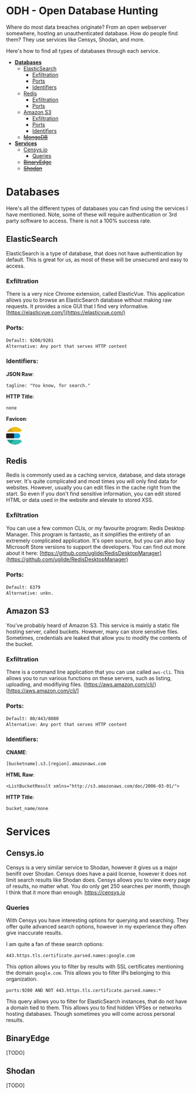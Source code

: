 # ODH - Open Database Hunting
Where do most data breaches originate? From an open webserver somewhere, hosting an unauthenticated database. How do people find them? They use services like Censys, Shodan, and more. 

Here's how to find all types of databases through each service.

- **[Databases](#databases)**
  - [ElasticSearch](#elasticsearch)
      - [Exfiltration](#exfiltration)
      - [Ports](#ports) 
      - [Identifiers](#identifiers)
  - [Redis](#redis)
      - [Exfiltration](#exfiltration-1)
      - [Ports](#ports-1)
  - [Amazon S3](#amazons3)
      - [Exfiltration](#exfiltration-2)
      - [Ports](#ports-2)
      - [Identifiers](#identifiers-1)
  - ~~[MongoDB](#mongodb)~~
- **[Services](#services)**
  - [Censys.io](#censysio)
      - [Queries](#queries)
  - ~~[BinaryEdge](#binaryedge)~~
  - ~~[Shodan](#shodan)~~


# Databases
Here's all the different types of databases you can find using the services I have mentioned. Note, some of these will require authentication or 3rd party software to access. There is not a 100% success rate.
## ElasticSearch
ElasticSearch is a type of database, that does not have authentication by default. This is great for us, as most of these will be unsecured and easy to access.

### Exfiltration
There is a very nice Chrome extension, called ElasticVue. This application allows you to browse an ElasticSearch database without making raw requests. It provides a nice GUI that I find very informative. 
[https://elasticvue.com/](https://elasticvue.com/)

### Ports:
```
Default: 9200/9201
Alternative: Any port that serves HTTP content
```
### Identifiers:

**JSON Raw**: 
```
tagline: "You know, for search."
```

**HTTP Title**:
```
none
```

**Favicon**: 

![](icons/elasticsearch/favicon.ico "ElasticSearch Favicon")

## Redis
Redis is commonly used as a caching service, database, and data storage server. It's quite complicated and most times you will only find data for websites. However, usually you can edit files in the cache right from the start. So even if you don't find sensitive information, you can edit stored HTML or data used in the website and elevate to stored XSS.

### Exfiltration
You can use a few common CLIs, or my favourite program: Redis Desktop Manager.
This program is fantastic, as it simplifies the entirety of an extremely complicated application. It's open source, but you can also buy Microsoft Store versions to support the developers. You can find out more about it here:
[https://github.com/uglide/RedisDesktopManager](https://github.com/uglide/RedisDesktopManager)

### Ports:
```
Default: 6379
Alternative: unkn.
```
## Amazon S3
You've probably heard of Amazon S3. This service is mainly a static file hosting server, called buckets. However, many can store sensitive files. Sometimes, credentials are leaked that allow you to modify the contents of the bucket. 

### Exfiltration
There is a command line application that you can use called `aws-cli`. This allows you to run various functions on these servers, such as listing, uploading, and modifiying files. 
(https://aws.amazon.com/cli/)[https://aws.amazon.com/cli/]
### Ports:
```
Default: 80/443/8080
Alternative: Any port that serves HTTP content
```
### Identifiers:
**CNAME**:
```
[bucketname].s3.[region].amazonaws.com
```
**HTML Raw**:
```
<ListBucketResult xmlns="http://s3.amazonaws.com/doc/2006-03-01/">
```
**HTTP Title**:
```
bucket_name/none
```
# Services
## Censys.io
Censys is a very similar service to Shodan, however it gives us a major benifit over Shodan. Censys does have a paid license, however it does not limit search results like Shodan does. Censys allows you to view every page of results, no matter what. You do only get 250 searches per month, though I think that it more than enough.
https://censys.io

### Queries
With Censys you have interesting options for querying and searching. They offer quite advanced search options, however in my experience they often give inaccurate results.

I am quite a fan of these search options:
```
443.https.tls.certificate.parsed.names:google.com
```
This option allows you to filter by results with SSL certificates mentioning the domain `google.com`. This allows you to filter IPs belonging to this organization. 
```
ports:9200 AND NOT 443.https.tls.certificate.parsed.names:*
```
This query allows you to filter for ElasticSearch instances, that do not have a domain tied to them. This allows you to find hidden VPSes or networks hosting databases. Though sometimes you will come across personal results.

## BinaryEdge
\[TODO\]
## Shodan
\[TODO\]

